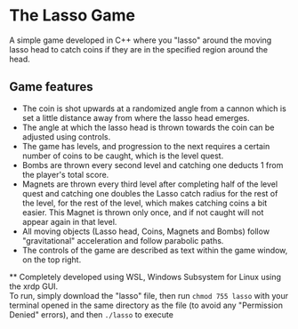 # The Lasso Game

A simple game developed in C++ where you "lasso" around the moving lasso head to catch coins if they are in the specified region around the head. <br>
## Game features
* The coin is shot upwards at a randomized angle from a cannon which is set a little distance away from where the lasso head emerges. <br> </ls>
* The angle at which the lasso head is thrown towards the coin can be adjusted using controls. <br>
* The game has levels, and progression to the next requires a certain number of coins to be caught, which is the level quest. <br>
* Bombs are thrown every second level and catching one deducts 1 from the player's total score. <br> 
* Magnets are thrown every third level after completing half of the level quest and catching one doubles the Lasso catch radius for the rest of the level, for the rest of the level, which makes catching coins a bit easier. This Magnet is thrown only once, and if not caught will not appear again in that level. <br>
* All moving objects (Lasso head, Coins, Magnets and Bombs) follow "gravitational" acceleration and follow parabolic paths. <br>
* The controls of the game are described as text within the game window, on the top right. <br>

** Completely developed using WSL, Windows Subsystem for Linux using the xrdp GUI. <br>
To run, simply download the "lasso" file, then run ```chmod 755 lasso``` with your terminal opened in the same directory as the file (to avoid any "Permission Denied" errors), and then ```./lasso``` to execute
